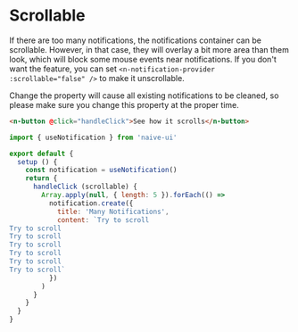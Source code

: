 # Scrollable

If there are too many notifications, the notifications container can be scrollable. However, in that case, they will overlay a bit more area than them look, which will block some mouse events near notifications. If you don't want the feature, you can set `<n-notification-provider :scrollable="false" />` to make it unscrollable.

Change the property will cause all existing notifications to be cleaned, so please make sure you change this property at the proper time.

```html
<n-button @click="handleClick">See how it scrolls</n-button>
```

```js
import { useNotification } from 'naive-ui'

export default {
  setup () {
    const notification = useNotification()
    return {
      handleClick (scrollable) {
        Array.apply(null, { length: 5 }).forEach(() =>
          notification.create({
            title: 'Many Notifications',
            content: `Try to scroll
Try to scroll
Try to scroll
Try to scroll
Try to scroll
Try to scroll
Try to scroll`
          })
        )
      }
    }
  }
}
```
